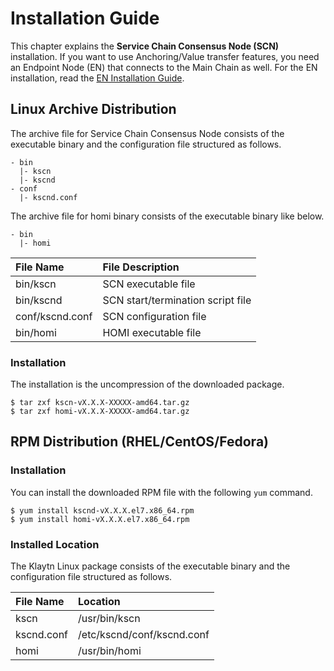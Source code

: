 # Installation Guide <a id="installation-guide"></a>

This chapter explains the **Service Chain Consensus Node \(SCN\)** installation. 
If you want to use Anchoring/Value transfer features,
you need an Endpoint Node (EN) that connects to the Main Chain as well. 
For the EN installation, read the [EN Installation Guide](../../../endpoint-node/installation-guide/).

## Linux Archive Distribution <a id="linux-archive-distribution"></a>

The archive file for Service Chain Consensus Node consists of the executable binary and the configuration file structured as follows.

```text
- bin
  |- kscn
  |- kscnd
- conf
  |- kscnd.conf
```

The archive file for homi binary consists of the executable binary like below.
```text
- bin
  |- homi
```


| File Name | File Description |
| :--- | :--- |
| bin/kscn | SCN executable file |
| bin/kscnd | SCN start/termination script file |
| conf/kscnd.conf | SCN configuration file |
| bin/homi | HOMI executable file |

### Installation <a id="installation"></a>

The installation is the uncompression of the downloaded package.

```text
$ tar zxf kscn-vX.X.X-XXXXX-amd64.tar.gz
$ tar zxf homi-vX.X.X-XXXXX-amd64.tar.gz
```

## RPM Distribution \(RHEL/CentOS/Fedora\) <a id="rpm-rhel-centos-fedora"></a>

### Installation <a id="installation"></a>

You can install the downloaded RPM file with the following `yum` command.

```text
$ yum install kscnd-vX.X.X.el7.x86_64.rpm
$ yum install homi-vX.X.X.el7.x86_64.rpm
```

### Installed Location <a id="scn-configuration"></a>

The Klaytn Linux package consists of the executable binary and the configuration file structured as follows.

| File Name | Location |
| :--- | :--- |
| kscn | /usr/bin/kscn |
| kscnd.conf | /etc/kscnd/conf/kscnd.conf |
| homi | /usr/bin/homi |


